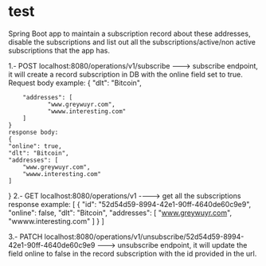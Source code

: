 # test
Spring Boot app to maintain a subscription record about these addresses, disable the subscriptions and list out all the subscriptions/active/non active subscriptions that the app has.


1.- POST localhost:8080/operations/v1/subscribe   ---> subscribe endpoint, it will create a record subscription in DB with the online field set to true.
     Request body example:
         {
        "dlt": "Bitcoin",

        "addresses": [
               "www.greywuyr.com",
               "wwww.interesting.com" 
        ]
    }
    response body:
    {
    "online": true,
    "dlt": "Bitcoin",
    "addresses": [
        "www.greywuyr.com",
        "wwww.interesting.com"
    ]
}
2.- GET localhost:8080/operations/v1    ----> get all the subscriptions
  response example:
  [
      {
          "id": "52d54d59-8994-42e1-90ff-4640de60c9e9",
          "online": false,
          "dlt": "Bitcoin",
          "addresses": [
              "www.greywuyr.com",
              "wwww.interesting.com"
          ]
      }
  ]

3.- PATCH localhost:8080/operations/v1/unsubscribe/52d54d59-8994-42e1-90ff-4640de60c9e9  ---> unsubscribe endpoint, it will update the field online to false 
in the record subscription with the id provided in the url.
